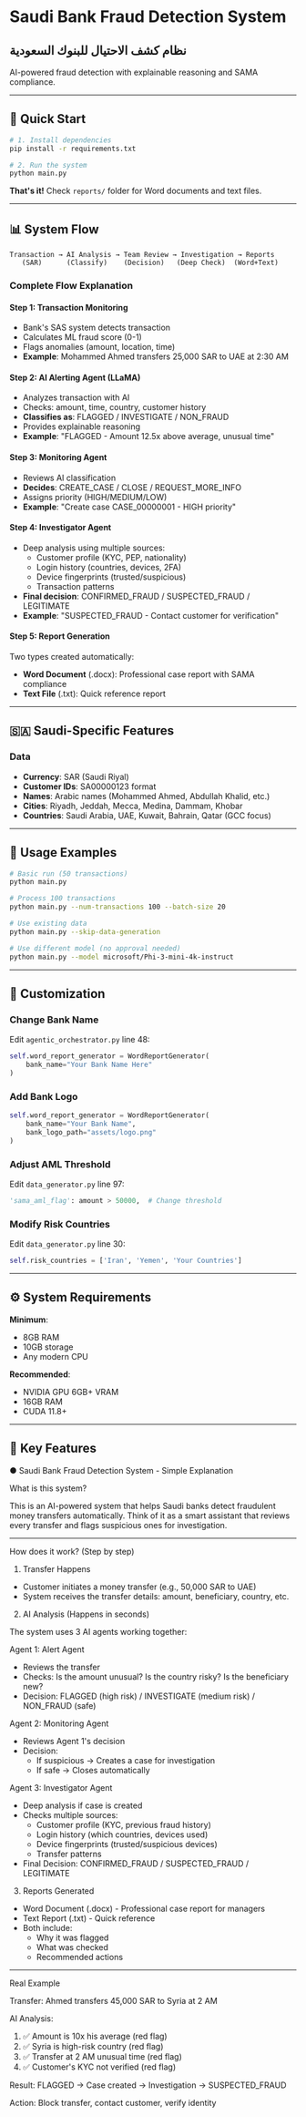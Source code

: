 # Saudi Bank Fraud Detection System
## نظام كشف الاحتيال للبنوك السعودية

AI-powered fraud detection with explainable reasoning and SAMA compliance.

---

## 🚀 Quick Start

```bash
# 1. Install dependencies
pip install -r requirements.txt

# 2. Run the system
python main.py
```

**That's it!** Check `reports/` folder for Word documents and text files.

---

## 📊 System Flow

```
Transaction → AI Analysis → Team Review → Investigation → Reports
   (SAR)      (Classify)    (Decision)   (Deep Check)  (Word+Text)
```

### Complete Flow Explanation

#### **Step 1: Transaction Monitoring**
- Bank's SAS system detects transaction
- Calculates ML fraud score (0-1)
- Flags anomalies (amount, location, time)
- **Example**: Mohammed Ahmed transfers 25,000 SAR to UAE at 2:30 AM

#### **Step 2: AI Alerting Agent** (LLaMA)
- Analyzes transaction with AI
- Checks: amount, time, country, customer history
- **Classifies as**: FLAGGED / INVESTIGATE / NON_FRAUD
- Provides explainable reasoning
- **Example**: "FLAGGED - Amount 12.5x above average, unusual time"

#### **Step 3: Monitoring Agent**
- Reviews AI classification
- **Decides**: CREATE_CASE / CLOSE / REQUEST_MORE_INFO
- Assigns priority (HIGH/MEDIUM/LOW)
- **Example**: "Create case CASE_00000001 - HIGH priority"

#### **Step 4: Investigator Agent**
- Deep analysis using multiple sources:
  - Customer profile (KYC, PEP, nationality)
  - Login history (countries, devices, 2FA)
  - Device fingerprints (trusted/suspicious)
  - Transaction patterns
- **Final decision**: CONFIRMED_FRAUD / SUSPECTED_FRAUD / LEGITIMATE
- **Example**: "SUSPECTED_FRAUD - Contact customer for verification"

#### **Step 5: Report Generation**
Two types created automatically:
- **Word Document** (.docx): Professional case report with SAMA compliance
- **Text File** (.txt): Quick reference report

---

## 🇸🇦 Saudi-Specific Features

### Data
- **Currency**: SAR (Saudi Riyal)
- **Customer IDs**: SA00000123 format
- **Names**: Arabic names (Mohammed Ahmed, Abdullah Khalid, etc.)
- **Cities**: Riyadh, Jeddah, Mecca, Medina, Dammam, Khobar
- **Countries**: Saudi Arabia, UAE, Kuwait, Bahrain, Qatar (GCC focus)

---

## 🎯 Usage Examples

```bash
# Basic run (50 transactions)
python main.py

# Process 100 transactions
python main.py --num-transactions 100 --batch-size 20

# Use existing data
python main.py --skip-data-generation

# Use different model (no approval needed)
python main.py --model microsoft/Phi-3-mini-4k-instruct
```

---

## 🔧 Customization

### Change Bank Name
Edit `agentic_orchestrator.py` line 48:
```python
self.word_report_generator = WordReportGenerator(
    bank_name="Your Bank Name Here"
)
```

### Add Bank Logo
```python
self.word_report_generator = WordReportGenerator(
    bank_name="Your Bank Name",
    bank_logo_path="assets/logo.png"
)
```

### Adjust AML Threshold
Edit `data_generator.py` line 97:
```python
'sama_aml_flag': amount > 50000,  # Change threshold
```

### Modify Risk Countries
Edit `data_generator.py` line 30:
```python
self.risk_countries = ['Iran', 'Yemen', 'Your Countries']
```

---

## ⚙️ System Requirements

**Minimum**:
- 8GB RAM
- 10GB storage
- Any modern CPU

**Recommended**:
- NVIDIA GPU 6GB+ VRAM
- 16GB RAM
- CUDA 11.8+

---

## 🎯 Key Features

● Saudi Bank Fraud Detection System - Simple Explanation

  What is this system?

  This is an AI-powered system that helps Saudi banks detect fraudulent money transfers automatically. Think of it
  as a smart assistant that reviews every transfer and flags suspicious ones for investigation.

  ---
  How does it work? (Step by step)

  1. Transfer Happens

  - Customer initiates a money transfer (e.g., 50,000 SAR to UAE)
  - System receives the transfer details: amount, beneficiary, country, etc.

  2. AI Analysis (Happens in seconds)

  The system uses 3 AI agents working together:

  Agent 1: Alert Agent

  - Reviews the transfer
  - Checks: Is the amount unusual? Is the country risky? Is the beneficiary new?
  - Decision: FLAGGED (high risk) / INVESTIGATE (medium risk) / NON_FRAUD (safe)

  Agent 2: Monitoring Agent

  - Reviews Agent 1's decision
  - Decision:
    - If suspicious → Creates a case for investigation
    - If safe → Closes automatically

  Agent 3: Investigator Agent

  - Deep analysis if case is created
  - Checks multiple sources:
    - Customer profile (KYC, previous fraud history)
    - Login history (which countries, devices used)
    - Device fingerprints (trusted/suspicious devices)
    - Transfer patterns
  - Final Decision: CONFIRMED_FRAUD / SUSPECTED_FRAUD / LEGITIMATE

  3. Reports Generated

  - Word Document (.docx) - Professional case report for managers
  - Text Report (.txt) - Quick reference
  - Both include:
    - Why it was flagged
    - What was checked
    - Recommended actions

  ---
  Real Example

  Transfer: Ahmed transfers 45,000 SAR to Syria at 2 AM

  AI Analysis:
  1. ✅ Amount is 10x his average (red flag)
  2. ✅ Syria is high-risk country (red flag)
  3. ✅ Transfer at 2 AM unusual time (red flag)
  4. ✅ Customer's KYC not verified (red flag)

  Result: FLAGGED → Case created → Investigation → SUSPECTED_FRAUD

  Action: Block transfer, contact customer, verify identity
